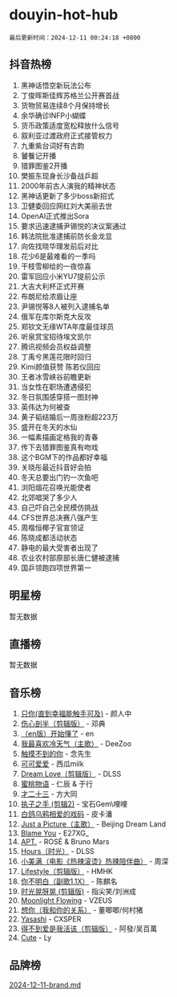 # douyin-hot-hub

`最后更新时间：2024-12-11 00:24:18 +0800`

## 抖音热榜

1. 黑神话悟空新玩法公布
1. 丁俊晖斯佳辉苏格兰公开赛首战
1. 货物贸易连续8个月保持增长
1. 余华确诊INFP小蝴蝶
1. 货币政策适度宽松释放什么信号
1. 叙利亚过渡政府正式接管权力
1. 九重紫台词好有古韵
1. 饕餮记开播
1. 猎罪图鉴2开播
1. 樊振东现身长沙备战乒超
1. 2000年前古人演我的精神状态
1. 黑神话更新了多少boss新招式
1. 卫健委回应网红刘大美丽去世
1. OpenAI正式推出Sora
1. 要求迅速逮捕尹锡悦的决议案通过
1. 韩法院批准逮捕前防长金龙显
1. 向佐找晓华理发前后对比
1. 花少6是最难看的一季吗
1. 干枝雪柳给的一夜惊喜
1. 雷军回应小米YU7提前公示
1. 大吉大利杯正式开赛
1. 布朗尼给浓眉让座
1. 尹锡悦等8人被列入逮捕名单
1. 俄军在库尔斯克大反攻
1. 郑钦文无缘WTA年度最佳球员
1. 听泉赏宝招待埃文凯尔
1. 腾讯视频会员权益调整
1. 丁禹兮黑莲花限时回归
1. Kimi颜值获赞 陈若仪回应
1. 王者冰雪峡谷前瞻更新
1. 当女性在职场遭遇侵犯
1. 冬日氛围感穿搭一图封神
1. 英伟达为何被查
1. 黄子韬结婚后一周涨粉超223万
1. 盛开在冬天的水仙
1. 一幅素描画定格我的青春
1. 传下去猎罪图鉴真有吻戏
1. 这个BGM下的作品都好幸福
1. 关晓彤最近抖音好会拍
1. 冬天总要出门钓一次鱼吧
1. 浏阳烟花召唤光能使者
1. 北郊唱哭了多少人
1. 自己吓自己全民模仿挑战
1. CFS世界总决赛八强产生
1. 周楷恒椰子官宣领证
1. 陈晓成都活动状态
1. 静电的最大受害者出现了
1. 农业农村部原部长唐仁健被逮捕
1. 国乒领跑四项世界第一

## 明星榜

暂无数据

## 直播榜

暂无数据

## 音乐榜

1. [只你(直到幸福能触手可及)](https://sf5-hl-cdn-tos.douyinstatic.com/obj/tos-cn-ve-2774/o0lBkRDzFTeaVSUz3ZZSCBVtZ5DIMQGfgmEAuE) - 颜人中
1. [伤心剖半（剪辑版）](https://sf5-hl-cdn-tos.douyinstatic.com/obj/tos-cn-ve-2774/oE3a4kLafIGYPYIFXlEAefIrO0MvzyEDgbuTmC) - 邓典
1. [（en版）开始懂了](https://sf5-hl-cdn-tos.douyinstatic.com/obj/tos-cn-ve-2774/ow9G4MKH32zBIDHGvNiTAimWsAJB5QxhCIfIME) - en
1. [我最喜欢冷天气（主歌）](https://sf5-hl-cdn-tos.douyinstatic.com/obj/tos-cn-ve-2774/ogd10efzCApmGsmwZRmIKrEMfCZLg7MycZu3ew) - DeeZoo
1. [触摸不到的你](https://sf5-hl-cdn-tos.douyinstatic.com/obj/tos-cn-ve-2774/oUBR0G6KDYpIwoshClFdQfZDNBfTnrBQE7gXtN) - 念先生
1. [可可爱爱](https://sf5-hl-cdn-tos.douyinstatic.com/obj/tos-cn-ve-2774/0deb1e75aea643b9927ba26aaafa29dd) - 西瓜milk
1. [Dream Love（剪辑版）](https://sf5-hl-cdn-tos.douyinstatic.com/obj/tos-cn-ve-2774/oUn3DKyIgBFIsCFZmAMM8qSJyMtlgLfoPqyDEe) - DLSS
1. [蜜桃物语](https://sf5-hl-cdn-tos.douyinstatic.com/obj/tos-cn-ve-2774/oIhOSCZtIACtYU4XQkngiW9kCBfVD1Fz9IYeqL) - 仁辰 & 于行
1. [才二十三](https://sf5-hl-cdn-tos.douyinstatic.com/obj/tos-cn-ve-2774/okABdOmMEBYDDBvkgYQ5JfEqFtCZvQxf4aRjDI) - 方大同
1. [执子之手 (剪辑2)](https://sf5-hl-cdn-tos.douyinstatic.com/obj/tos-cn-ve-2774/oUoZLQjCc31XzqsBnBQUNgeKtYPBcgbFDwtfcu) - 宝石Gem\哩哩
1. [白鸽乌鸦相爱的戏码](https://sf5-hl-cdn-tos.douyinstatic.com/obj/tos-cn-ve-2774/oMVVEf6eDAOmFtNtCsEqKpIorBDM8Nkg6TZRqC) - 皮卡潘
1. [Just a Picture（主歌）](https://sf5-hl-cdn-tos.douyinstatic.com/obj/tos-cn-ve-2774/oc0usFBZCDnAGbtQig7oCaDsQfCYjcAEfWYQkF) - Beijing Dream Land
1. [Blame You](https://sf5-hl-cdn-tos.douyinstatic.com/obj/tos-cn-ve-2774/oAceIDVL0BC2DJC0Qwi8AZnQAtBgZBbMMpfdzi) - E27XG_
1. [APT.](https://sf5-hl-cdn-tos.douyinstatic.com/obj/tos-cn-ve-2774/ooHxBnfDQIxBZontIlGfpTy5PBxCgEccFO1OMg) - ROSÉ & Bruno Mars
1. [Hours（时光）](https://sf5-hl-cdn-tos.douyinstatic.com/obj/tos-cn-ve-2774/oES9g0DgeYmDFDVCLNfBZZsnLvGF4utxCEAm1Q) - DLSS
1. [小美满（电影《热辣滚烫》热辣陪伴曲）](https://sf5-hl-cdn-tos.douyinstatic.com/obj/tos-cn-ve-2774/o0GAn2lSgfZIDUgtevCGDQYnFg4CwnrBaxbTZL) - 周深
1. [Lifestyle（剪辑版）](https://sf5-hl-cdn-tos.douyinstatic.com/obj/tos-cn-ve-2774/owfqGgjwG3V5lCLaAIezFMeg3LtuKNBaZKgzPV) - HMHK
1. [你不明白（副歌1.1X）](https://sf6-cdn-tos.douyinstatic.com/obj/tos-cn-ve-2774/o4LBQK7fIoonFBCeIzPNZvHDgEDtQ2ErnrKvM1) - 陈麒名
1. [时光晃呀晃 (剪辑版)](https://sf5-hl-cdn-tos.douyinstatic.com/obj/tos-cn-ve-2774/o8ACeQem3gwI1x3GIYGAfKG0LJebKFRJDwRwyW) - 指尖笑/刘洲成
1. [Moonlight Flowing](https://sf3-cdn-tos.douyinstatic.com/obj/tos-cn-ve-2774/oopZsCtRnQgOhEYmv9FfBBgwmeaQmWQQZED9tN) - VZEUS
1. [想你（我和你的关系）](https://sf5-hl-cdn-tos.douyinstatic.com/obj/tos-cn-ve-2774/o8QxhcOBDYYX0zqKCjFVQXZ3RBffnRBQEogitG) - 董唧唧/何村猪
1. [Yasashi](https://sf5-hl-cdn-tos.douyinstatic.com/obj/tos-cn-ve-2774/oEIqAlutRBGQZgZf2VMCuFEBmaD2bgJG6fCQaQ) - CXSPER
1. [得不到爱是我活该（剪辑版）](https://sf5-hl-cdn-tos.douyinstatic.com/obj/tos-cn-ve-2774/os0cIhiBc3fAa9kPjzM5WTrMggiK3sBnZDAwpQ) - 阿發/吴百萬
1. [Cute](https://sf5-hl-cdn-tos.douyinstatic.com/obj/tos-cn-ve-2774/o4IbIzHWKAAB4wsS5qMBRiiAlEBGTpQRNfFvuo) - Ly

## 品牌榜

[2024-12-11-brand.md](2024-12-11-brand.md)
